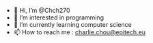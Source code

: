 - 👋 Hi, I’m @Chch270
- 👀 I’m interested in programming
- 🌱 I’m currently learning computer science
- 📫 How to reach me : charlie.chou@epitech.eu

<!---
Chch270/Chch270 is a ✨ special ✨ repository because its `README.md` (this file) appears on your GitHub profile.
You can click the Preview link to take a look at your changes.
--->
